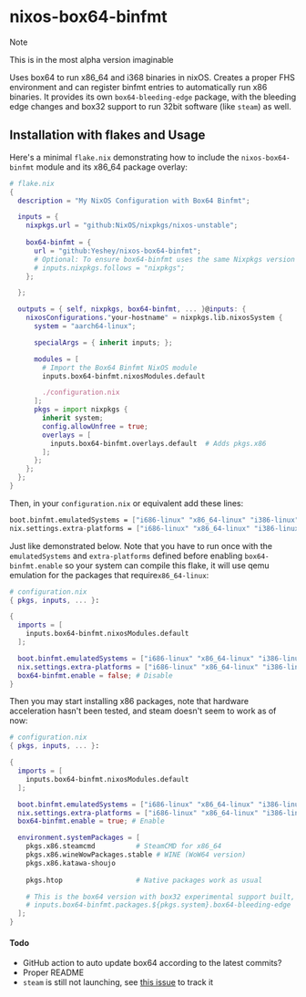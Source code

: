 # nixos-box64-binfmt
> [!NOTE]  
> This is in the most alpha version imaginable

Uses box64 to run x86_64 and i368 binaries in nixOS. Creates a proper FHS environment and can register binfmt entries to automatically run x86 binaries.
It provides its own `box64-bleeding-edge` package, with the bleeding edge changes and box32 support to run 32bit software (like `steam`) as well.

## Installation with flakes and Usage

Here's a minimal `flake.nix` demonstrating how to include the `nixos-box64-binfmt` module and its x86_64 package overlay:

```nix
# flake.nix
{
  description = "My NixOS Configuration with Box64 Binfmt";

  inputs = {
    nixpkgs.url = "github:NixOS/nixpkgs/nixos-unstable";
    
    box64-binfmt = {
      url = "github:Yeshey/nixos-box64-binfmt";
      # Optional: To ensure box64-binfmt uses the same Nixpkgs version as your system
      # inputs.nixpkgs.follows = "nixpkgs";
    };

  };

  outputs = { self, nixpkgs, box64-binfmt, ... }@inputs: {
    nixosConfigurations."your-hostname" = nixpkgs.lib.nixosSystem {
      system = "aarch64-linux";

      specialArgs = { inherit inputs; };

      modules = [
        # Import the Box64 Binfmt NixOS module
        inputs.box64-binfmt.nixosModules.default

        ./configuration.nix 
      ];
      pkgs = import nixpkgs {
        inherit system;
        config.allowUnfree = true;
        overlays = [
          inputs.box64-binfmt.overlays.default  # Adds pkgs.x86
        ];
      };
    };
  };
}
```

Then, in your `configuration.nix` or equivalent add these lines:

```nix
boot.binfmt.emulatedSystems = ["i686-linux" "x86_64-linux" "i386-linux" "i486-linux" "i586-linux" "i686-linux"];
nix.settings.extra-platforms = ["i686-linux" "x86_64-linux" "i386-linux" "i486-linux" "i586-linux" "i686-linux"];
```
Just like demonstrated below. Note that you have to run once with the `emulatedSystems` and `extra-platforms` defined before enabling `box64-binfmt.enable` so your system can compile this flake, it will use qemu emulation for the packages that require`x86_64-linux`:

```nix
# configuration.nix
{ pkgs, inputs, ... }:

{
  imports = [
    inputs.box64-binfmt.nixosModules.default
  ];

  boot.binfmt.emulatedSystems = ["i686-linux" "x86_64-linux" "i386-linux" "i486-linux" "i586-linux" "i686-linux"];
  nix.settings.extra-platforms = ["i686-linux" "x86_64-linux" "i386-linux" "i486-linux" "i586-linux" "i686-linux"];
  box64-binfmt.enable = false; # Disable
}
```

Then you may start installing x86 packages, note that hardware acceleration hasn't been tested, and steam doesn't seem to work as of now: 

```nix
# configuration.nix
{ pkgs, inputs, ... }:

{
  imports = [
    inputs.box64-binfmt.nixosModules.default
  ];

  boot.binfmt.emulatedSystems = ["i686-linux" "x86_64-linux" "i386-linux" "i486-linux" "i586-linux" "i686-linux"];
  nix.settings.extra-platforms = ["i686-linux" "x86_64-linux" "i386-linux" "i486-linux" "i586-linux" "i686-linux"];
  box64-binfmt.enable = true; # Enable 

  environment.systemPackages = [
    pkgs.x86.steamcmd          # SteamCMD for x86_64
    pkgs.x86.wineWowPackages.stable # WINE (WoW64 version)
    pkgs.x86.katawa-shoujo
    
    pkgs.htop                  # Native packages work as usual

    # This is the box64 version with box32 experimental support built, it is already installed so this is not needed
    # inputs.box64-binfmt.packages.${pkgs.system}.box64-bleeding-edge
  ];
}
```

#### Todo
- GitHub action to auto update box64 according to the latest commits?
- Proper README
- `steam` is still not launching, see [this issue](https://github.com/ptitSeb/box64/issues/2478) to track it
